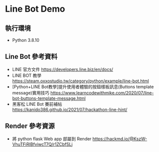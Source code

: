 # Line Bot Demo



## 執行環境
* Python 3.8.10


## Line Bot 參考資料
* LINE 官方文件
https://developers.line.biz/en/docs/
* LINE BOT 教學
https://steam.oxxostudio.tw/category/python/example/line-bot.html
* [Python+LINE Bot教學]提升使用者體驗的按鈕樣板訊息(Buttons template message)實用技巧
https://www.learncodewithmike.com/2020/07/line-bot-buttons-template-message.html
* 黑客松 LINE Bot 賽前補帖
https://kanido386.github.io/2021/07/hackathon-line-hint/


## Render 參考資源
* 將 python flask Web app 部屬到 Render
https://hackmd.io/@KszW-VhuTFiRIBfviwcT7Q/r1ZCbfSLj
